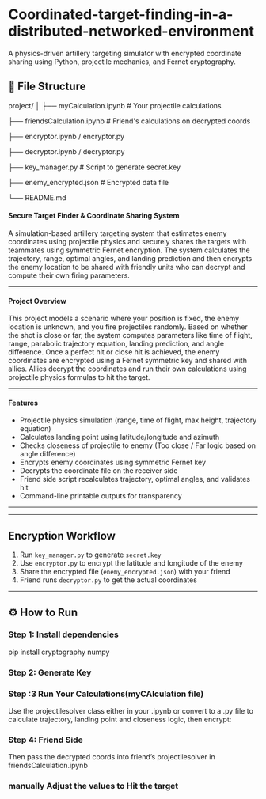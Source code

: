 # Coordinated-target-finding-in-a-distributed-networked-environment
A physics-driven artillery targeting simulator with encrypted coordinate sharing using Python, projectile mechanics, and Fernet cryptography.

## 🧾 File Structure
project/
│
├── myCalculation.ipynb # Your projectile calculations

├── friendsCalculation.ipynb # Friend's calculations on decrypted coords

├── encryptor.ipynb / encryptor.py

├── decryptor.ipynb / decryptor.py

├── key_manager.py # Script to generate secret.key

├── enemy_encrypted.json # Encrypted data file

└── README.md

#### Secure Target Finder & Coordinate Sharing System

A simulation-based artillery targeting system that estimates enemy coordinates using projectile physics and securely shares the targets with teammates using symmetric Fernet encryption. The system calculates the trajectory, range, optimal angles, and landing prediction and then encrypts the enemy location to be shared with friendly units who can decrypt and compute their own firing parameters.

---

#### Project Overview

This project models a scenario where your position is fixed, the enemy location is unknown, and you fire projectiles randomly. Based on whether the shot is close or far, the system computes parameters like time of flight, range, parabolic trajectory equation, landing prediction, and angle difference. Once a perfect hit or close hit is achieved, the enemy coordinates are encrypted using a Fernet symmetric key and shared with allies. Allies decrypt the coordinates and run their own calculations using projectile physics formulas to hit the target.

---

#### Features

- Projectile physics simulation (range, time of flight, max height, trajectory equation)
- Calculates landing point using latitude/longitude and azimuth
- Checks closeness of projectile to enemy (Too close / Far logic based on angle difference)
- Encrypts enemy coordinates using symmetric Fernet key
- Decrypts the coordinate file on the receiver side
- Friend side script recalculates trajectory, optimal angles, and validates hit
- Command-line printable outputs for transparency

---


---

##  Encryption Workflow

1. Run `key_manager.py` to generate `secret.key`
2. Use `encryptor.py` to encrypt the latitude and longitude of the enemy
3. Share the encrypted file (`enemy_encrypted.json`) with your friend
4. Friend runs `decryptor.py` to get the actual coordinates

---

## ⚙ How to Run

### Step 1: Install dependencies
pip install cryptography numpy

### Step 2: Generate Key

### Step :3 Run Your Calculations(myCAlculation file)
Use the projectilesolver class either in your .ipynb or convert to a .py file to calculate trajectory, landing point and closeness logic, then encrypt:

### Step 4: Friend Side
Then pass the decrypted coords into friend’s projectilesolver in friendsCalculation.ipynb

### manually Adjust the values to Hit the target


